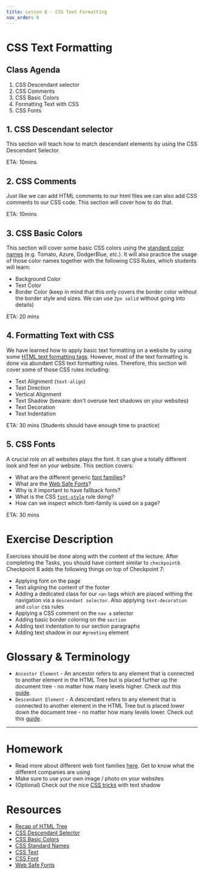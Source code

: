 ```yaml
---
title: Lesson 8 - CSS Text Formatting
nav_order: 8
---
```


# CSS Text Formatting

## Class Agenda

1. CSS Descendant selector
2. CSS Comments
3. CSS Basic Colors
4. Formatting Text with CSS
5. CSS Fonts

## 1. CSS Descendant selector

This section will teach how to match descendant elements by using the CSS Descendant Selector.

ETA: 10mins

## 2. CSS Comments

Just like we can add HTML comments to our html files we can also add CSS comments to our CSS code. This section will cover how to do that.

ETA: 10mins

## 3. CSS Basic Colors

This section will cover some basic CSS colors using the [standard color names](https://www.w3schools.com/colors/colors_names.asp) (e.g. Tomato, Azure, DodgerBlue, etc.). It will also practice the usage of those color names together with the following CSS Rules, which students will learn:

- Background Color
- Text Color
- Border Color (keep in mind that this only covers the border color without the border style and sizes. We can use `2px solid` without going into details)

ETA: 20 mins

## 4. Formatting Text with CSS

We have learned how to apply basic text formatting on a website by using some [HTML text formatting tags](https://redi-school.github.io/nrw-html-and-css-2021-fall/lesson4/#3-html-text-styling-tags). However, most of the text formatting is done via abundant CSS text formatting rules. Therefore, this section will cover some of those CSS rules including:

- Text Alignment (`text-align`)
- Text Direction
- Vertical Alignment
- Text Shadow (beware: don't overuse text shadows on your websites)
- Text Decoration
- Text Indentation

ETA: 30 mins (Students should have enough time to practice)

## 5. CSS Fonts

A crucial role on all websites plays the font. It can give a totally different look and feel on your website. This section covers:

- What are the different generic [font families](https://www.w3schools.com/css/css_font.asp)?
- What are the [Web Safe Fonts](https://www.w3schools.com/css/css_font_websafe.asp)?
- Why is it important to have fallback fonts?
- What is the CSS [`font-style`](https://www.w3schools.com/css/css_font_style.asp) rule doing?
- How can we inspect which font-family is used on a page?

ETA: 30 mins

# Exercise Description

Exercises should be done along with the content of the lecture. After completing the Tasks, you should have content similar to `checkpoint8`. Checkpoint 8 adds the following things on top of Checkpoint 7:

- Applying font on the page
- Text aligning the content of the footer
- Adding a dedicated class for our `<a>` tags which are placed withing the navigation via a `descendant selector`. Also applying `text-decoration` and `color` css rules
- Applying a CSS comment on the `nav a` selector
- Adding basic border coloring on the `section`
- Adding text indentation to our section paragraphs
- Adding text shadow in our `#greeting` element

# Glossary & Terminology

- `Ancestor Element` - An ancestor refers to any element that is connected to another element in the HTML Tree but is placed further up the document tree - no matter how many levels higher. Check out this [guide](http://web.simmons.edu/~grabiner/comm244/weekfour/document-tree.html).
- `Descendant Element` - A descendant refers to any element that is connected to another element in the HTML Tree but is placed lower down the document tree - no matter how many levels lower. Check out this [guide](http://web.simmons.edu/~grabiner/comm244/weekfour/document-tree.html).

---

# Homework

- Read more about different web font families [here](https://www.hostinger.com/tutorials/best-html-web-fonts). Get to know what the different companies are using
- Make sure to use your own image / photo on your websites
- (Optional) Check out the nice [CSS tricks](https://css-tricks.com/almanac/properties/t/text-shadow/) with text shadow

# Resources

- [Recap of HTML Tree](http://web.simmons.edu/~grabiner/comm244/weekfour/document-tree.html)
- [CSS Descendant Selector](https://www.w3schools.com/css/css_combinators.asp)
- [CSS Basic Colors](https://www.w3schools.com/css/css_colors.asp)
- [CSS Standard Names](https://www.w3schools.com/colors/colors_names.asp)
- [CSS Text](https://www.w3schools.com/css/css_text.asp)
- [CSS Font](https://www.w3schools.com/css/css_font.asp)
- [Web Safe Fonts](https://www.w3schools.com/css/css_font_websafe.asp)
